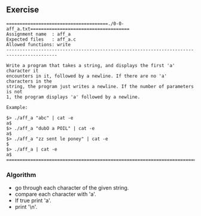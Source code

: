 ## Exercise 

```
======================================./0-0-aff_a.txt=====================================
Assignment name  : aff_a
Expected files   : aff_a.c
Allowed functions: write
-----------------------------------------------------------------------------------------

Write a program that takes a string, and displays the first 'a' character it
encounters in it, followed by a newline. If there are no 'a' characters in the
string, the program just writes a newline. If the number of parameters is not
1, the program displays 'a' followed by a newline.

Example:

$> ./aff_a "abc" | cat -e
a$
$> ./aff_a "dubO a POIL" | cat -e
a$
$> ./aff_a "zz sent le poney" | cat -e
$
$> ./aff_a | cat -e
a$
==========================================================================================
```

### Algorithm

- go through each character of the given string.
- compare each character with 'a'.
- If true print 'a'.
- print '\n'.
